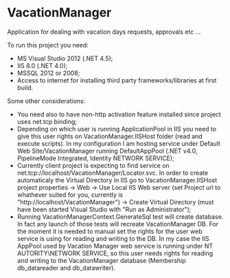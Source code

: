 VacationManager
===============

Application for dealing with vacation days requests, approvals etc ...

To run this project you need:
- MS Visual Studio 2012 (.NET 4.5);
- IIS 8.0 (.NET 4.0);
- MSSQL 2012 or 2008;
- Access to internet for installing third party frameworks/libraries at first build.

Some other considerations:
- You need also to have non-http activation feature installed since project uses net.tcp binding;
- Depending on which user is running ApplicationPool in IIS you need to give this user rights on VacationManager.IISHost folder (read and execute scripts). 
In my configuration I am hosting service under Default Web Site/VacationManager running DefaultAppPool (.NET v4.0, PipelineMode Integrated, Identity NETWORK SERVICE);
- Currently client project is expecting to find service on net.tcp://localhost/VacationManager/Locator.svc. In order to create automaticaly the Virtual Directory
in IIS go to VacationManager.IISHost project properties -> Web -> Use Local IIS Web server (set Project url to whathever suited for you, currently is 
"http://localhost/VacationManager") -> Create Virtual Directory (must have been started Visual Studio with "Run as Administrator");
- Running VacationManagerContext.GenerateSql test will create database. In fact any launch of those tests will recreate VacationManager DB. 
For the moment it is needed to manual set the rights for the user web service is using for reading and writing to the DB.
In my case the IIS AppPool used by Vacation Manager web service is running under NT AUTORITY\NETWORK SERVICE, so this user needs rights for reading and writing to 
the VacationManager database (Membership db_datareader and db_datawriter).